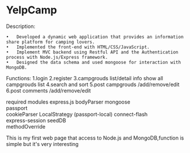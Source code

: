 # YelpCamp


Description:

	•	Developed a dynamic web application that provides an information share platform for camping lovers.
	•	Implemented the front-end with HTML/CSS/JavaScript.
	•	Implement MVC backend using Restful API and the Authentication process with Node.js/Express framework.
    •   Designed the data schema and used mongoose for interaction with MongoDB.
  
 Functions: 
     1.login
     2.register 
     3.campgrouds list/detail info   show all campgrouds list
     4.search and sort 
     5.post campgrouds   /add/remove/edit
     6.post comments     /add/remove/edit
 
 required modules 
     express.js
     bodyParser
     mongoose    
     passport   
     cookieParser
     LocalStrategy (passport-local)
     connect-flash    
     express-session
     seedDB     
     methodOverride
 
 
 
 This is my first web page that access to Node.js and MongoDB,function is simple but it's very interesting 
